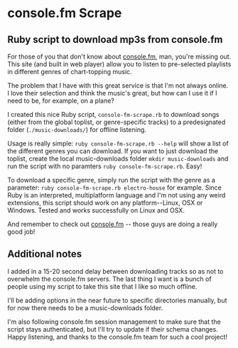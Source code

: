 # console.fm Scrape
## Ruby script to download mp3s from console.fm

For those of you that don't know about [console.fm](http://console.fm), man, you're missing out. This site (and built in web player) allow you to listen to pre-selected playlists in different genres of chart-topping music.

The problem that I have with this great service is that I'm not always online. I love their selection and think the music's great, but how can I use it if I need to be, for example, on a plane?

I created this nice Ruby script, `console-fm-scrape.rb` to download songs (either from the global toplist, or genre-specific tracks) to a predesignated folder (`./music-downloads/`) for offline listening.

Usage is really simple: `ruby console-fm-scrape.rb --help` will show a list of the different genres you can download. If you want to just download the toplist, create the local music-downloads folder `mkdir music-downloads` and run the script with no paramters `ruby console-fm-scrape.rb`. Easy!

To download a specific genre, simply run the script with the genre as a parameter: `ruby console-fm-scrape.rb electro-house` for example. Since Ruby is an interpreted, multiplatform language and I'm not using any weird extensions, this script should work on any platform--Linux, OSX or Windows. Tested and works successfully on Linux and OSX.

And remember to check out [console.fm](http://console.fm) -- those guys are doing a really good job!

## Additional notes
I added in a 15-20 second delay between downloading tracks so as not to overwhelm the console.fm servers. The last thing I want is a bunch of people using my script to take this site that I like so much offline.

I'll be adding options in the near future to specific directories manually, but for now there needs to be a music-downloads folder.

I'm also following console.fm session management to make sure that the script stays authenticated, but I'll try to update if their schema changes. Happy listening, and thanks to the console.fm team for such a cool project!

